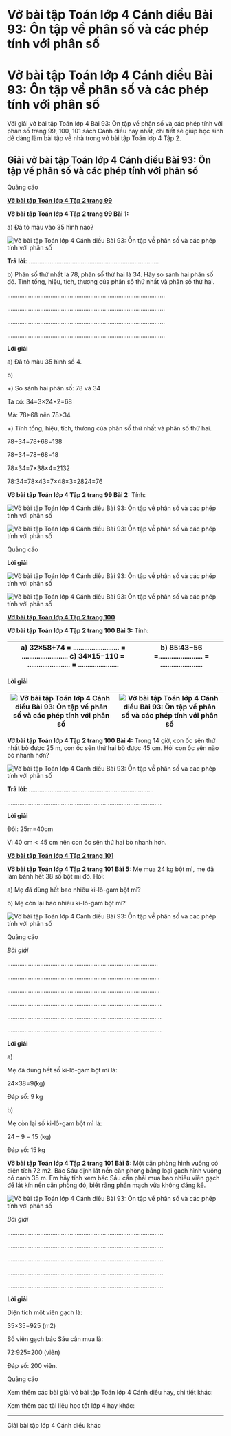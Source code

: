 # Vở bài tập Toán lớp 4 Cánh diều Bài 93: Ôn tập về phân số và các phép tính với phân số

# Vở bài tập Toán lớp 4 Cánh diều Bài 93: Ôn tập về phân số và các phép tính với phân số

Với giải vở bài tập Toán lớp 4 Bài 93: Ôn tập về phân số và các phép tính với phân số trang 99, 100, 101 sách Cánh diều hay nhất, chi tiết sẽ giúp học sinh dễ dàng làm bài tập về nhà trong vở bài tập Toán lớp 4 Tập 2.

## Giải vở bài tập Toán lớp 4 Cánh diều Bài 93: Ôn tập về phân số và các phép tính với phân số

Quảng cáo

[**Vở bài tập Toán lớp 4 Tập 2 trang 99**](https://vietjack.com/vbt-toan-4-cd/vbt-toan-lop-4-tap-2-trang-99-canh-dieu.jsp)

**Vở bài tập Toán lớp 4 Tập 2 trang 99 Bài 1:**

a) Đã tô màu vào 35 hình nào?

![Vở bài tập Toán lớp 4 Cánh diều Bài 93: Ôn tập về phân số và các phép tính với phân số](https://vietjack.com/vbt-toan-4-cd/images/bai-93-on-tap-ve-phan-so-va-cac-phep-tinh-voi-phan-so-203240.PNG)

**Trả lời:** ...........................................................................

b) Phân số thứ nhất là 78, phân số thứ hai là 34. Hãy so sánh hai phân số đó. Tính tổng, hiệu, tích, thương của phân số thứ nhất và phân số thứ hai.

...........................................................................................

...........................................................................................

...........................................................................................

...........................................................................................

**Lời giải**

a) Đã tô màu 35 hình số 4.

b) 

+) So sánh hai phân số: 78 và 34

Ta có: 34=3×24×2=68

Mà: 78>68 nên 78>34

+) Tính tổng, hiệu, tích, thương của phân số thứ nhất và phân số thứ hai.

78+34=78+68=138

78−34=78−68=18

78×34=7×38×4=2132

78:34=78×43=7×48×3=2824=76

**Vở bài tập Toán lớp 4 Tập 2 trang 99 Bài 2:** Tính:

![Vở bài tập Toán lớp 4 Cánh diều Bài 93: Ôn tập về phân số và các phép tính với phân số](https://vietjack.com/vbt-toan-4-cd/images/bai-93-on-tap-ve-phan-so-va-cac-phep-tinh-voi-phan-so-203241.PNG)

![Vở bài tập Toán lớp 4 Cánh diều Bài 93: Ôn tập về phân số và các phép tính với phân số](https://vietjack.com/vbt-toan-4-cd/images/bai-93-on-tap-ve-phan-so-va-cac-phep-tinh-voi-phan-so-203242.PNG)

Quảng cáo

**Lời giải**

![Vở bài tập Toán lớp 4 Cánh diều Bài 93: Ôn tập về phân số và các phép tính với phân số](https://vietjack.com/vbt-toan-4-cd/images/bai-93-on-tap-ve-phan-so-va-cac-phep-tinh-voi-phan-so-203243.PNG)

![Vở bài tập Toán lớp 4 Cánh diều Bài 93: Ôn tập về phân số và các phép tính với phân số](https://vietjack.com/vbt-toan-4-cd/images/bai-93-on-tap-ve-phan-so-va-cac-phep-tinh-voi-phan-so-203244.PNG)

[**Vở bài tập Toán lớp 4 Tập 2 trang 100**](https://vietjack.com/vbt-toan-4-cd/vbt-toan-lop-4-tap-2-trang-100-canh-dieu.jsp)

**Vở bài tập Toán lớp 4 Tập 2 trang 100 Bài 3:** Tính:

a) 32×58+74 = ......................... = ......................... c) 34×15−110 = ....................... = ...................... |  b) 85:43−56 =........................ = .......................  
---|---  
  
**Lời giải**

![Vở bài tập Toán lớp 4 Cánh diều Bài 93: Ôn tập về phân số và các phép tính với phân số](https://vietjack.com/vbt-toan-4-cd/images/bai-93-on-tap-ve-phan-so-va-cac-phep-tinh-voi-phan-so-203245.PNG) | ![Vở bài tập Toán lớp 4 Cánh diều Bài 93: Ôn tập về phân số và các phép tính với phân số](https://vietjack.com/vbt-toan-4-cd/images/bai-93-on-tap-ve-phan-so-va-cac-phep-tinh-voi-phan-so-203246.PNG)  
---|---  
  
**Vở bài tập Toán lớp 4 Tập 2 trang 100 Bài 4:** Trong 14 giờ, con ốc sên thứ nhất bò được 25 m, con ốc sên thứ hai bò được 45 cm. Hỏi con ốc sên nào bò nhanh hơn?

![Vở bài tập Toán lớp 4 Cánh diều Bài 93: Ôn tập về phân số và các phép tính với phân số](https://vietjack.com/vbt-toan-4-cd/images/bai-93-on-tap-ve-phan-so-va-cac-phep-tinh-voi-phan-so-203247.PNG)

**Trả lời:** ........................................................................

.........................................................................................

**Lời giải**

Đổi: 25m=40cm

Vì 40 cm < 45 cm nên con ốc sên thứ hai bò nhanh hơn.

[**Vở bài tập Toán lớp 4 Tập 2 trang 101**](https://vietjack.com/vbt-toan-4-cd/vbt-toan-lop-4-tap-2-trang-101-canh-dieu.jsp)

**Vở bài tập Toán lớp 4 Tập 2 trang 101 Bài 5:** Mẹ mua 24 kg bột mì, mẹ đã làm bánh hết 38 số bột mì đó. Hỏi:

a) Mẹ đã dùng hết bao nhiêu ki-lô-gam bột mì?

b) Mẹ còn lại bao nhiêu ki-lô-gam bột mì?

![Vở bài tập Toán lớp 4 Cánh diều Bài 93: Ôn tập về phân số và các phép tính với phân số](https://vietjack.com/vbt-toan-4-cd/images/bai-93-on-tap-ve-phan-so-va-cac-phep-tinh-voi-phan-so-203248.PNG)

Quảng cáo

_Bài giải_

.......................................................................................

........................................................................................

........................................................................................

.........................................................................................

.........................................................................................

.........................................................................................

**Lời giải**

a) 

Mẹ đã dùng hết số ki-lô-gam bột mì là:

24×38=9(kg)

Đáp số: 9 kg

b) 

Mẹ còn lại số ki-lô-gam bột mì là:

24 – 9 = 15 (kg)

Đáp số: 15 kg

**Vở bài tập Toán lớp 4 Tập 2 trang 101 Bài 6:** Một căn phòng hình vuông có diện tích 72 m2. Bác Sáu định lát nền căn phòng bằng loại gạch hình vuông có cạnh 35 m. Em hãy tính xem bác Sáu cần phải mua bao nhiêu viên gạch để lát kín nền căn phòng đó, biết rằng phần mạch vữa không đáng kể.

![Vở bài tập Toán lớp 4 Cánh diều Bài 93: Ôn tập về phân số và các phép tính với phân số](https://vietjack.com/vbt-toan-4-cd/images/bai-93-on-tap-ve-phan-so-va-cac-phep-tinh-voi-phan-so-203249.PNG)

_Bài giải_

..........................................................................................

..........................................................................................

..........................................................................................

..........................................................................................

..........................................................................................

**Lời giải**

Diện tích một viên gạch là:

35×35=925 (m2)

Số viên gạch bác Sáu cần mua là:

72:925=200 (viên)

Đáp số: 200 viên.

Quảng cáo

Xem thêm các bài giải vở bài tập Toán lớp 4 Cánh diều hay, chi tiết khác:

Xem thêm các tài liệu học tốt lớp 4 hay khác:

* * *

Giải bài tập lớp 4 Cánh diều khác

